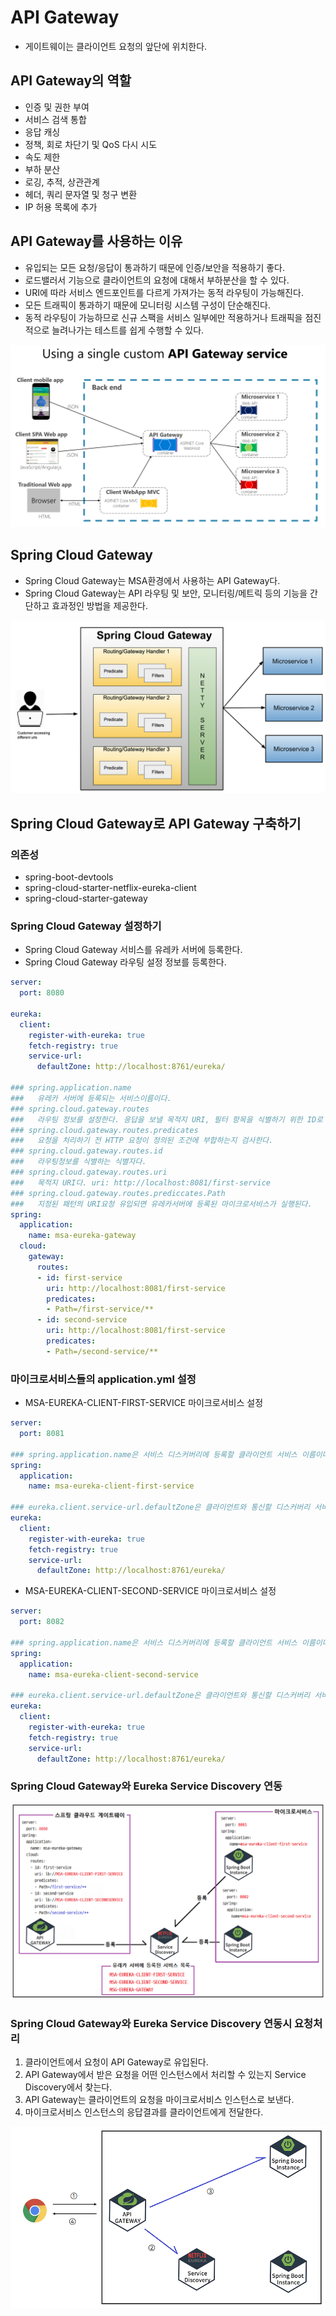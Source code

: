 # API Gateway

- 게이트웨이는 클라이언트 요청의 앞단에 위치한다.

## API Gateway의 역할

- 인증 및 권한 부여
- 서비스 검색 통합
- 응답 캐싱
- 정책, 회로 차단기 및 QoS 다시 시도
- 속도 제한
- 부하 분산
- 로깅, 추적, 상관관계
- 헤더, 쿼리 문자열 및 청구 변환
- IP 허용 목록에 추가

## API Gateway를 사용하는 이유

- 유입되는 모든 요청/응답이 통과하기 때문에 인증/보안을 적용하기 좋다.
- 로드밸러서 기능으로 클라이언트의 요청에 대해서 부하분산을 할 수 있다.
- URI에 따라 서비스 엔드포인트를 다르게 가져가는 동적 라우팅이 가능해진다.
- 모든 트래픽이 통과하기 때문에 모니터링 시스템 구성이 단순해진다.
- 동적 라우팅이 가능하므로 신규 스팩을 서비스 일부에만 적용하거나 트래픽을 점진적으로 늘려나가는 테스트를 쉽게 수행할 수 있다.

![API Gateway](images/api-gateway.png)

## Spring Cloud Gateway

- Spring Cloud Gateway는 MSA환경에서 사용하는 API Gateway다.
- Spring Cloud Gateway는 API 라우팅 및 보안, 모니터링/메트릭 등의 기능을 간단하고 효과정인 방법을 제공한다.

![Spring Cloud Gateway](images/spring-cloud-gateway.png)

## Spring Cloud Gateway로 API Gateway 구축하기

### 의존성

- spring-boot-devtools
- spring-cloud-starter-netflix-eureka-client
- spring-cloud-starter-gateway

### Spring Cloud Gateway 설정하기

- Spring Cloud Gateway 서비스를 유레카 서버에 등록한다.
- Spring Cloud Gateway 라우팅 설정 정보를 등록한다.

```yml
server:
  port: 8080
  
eureka:
  client:
    register-with-eureka: true
    fetch-registry: true
    service-url:
      defaultZone: http://localhost:8761/eureka/

### spring.application.name
###   유레카 서버에 등록되는 서비스이름이다.
### spring.cloud.gateway.routes
###   라우팅 정보를 설정한다. 응답을 보낼 목적지 URI, 필터 항목을 식별하기 위한 ID로  구성된다.
### spring.cloud.gateway.routes.predicates
###   요청을 처리하기 전 HTTP 요청이 정의된 조건에 부합하는지 검사한다.
### spring.cloud.gateway.routes.id
###   라우팅정보를 식별하는 식별자다.
### spring.cloud.gateway.routes.uri
###   목적지 URI다. uri: http://localhost:8081/first-service
### spring.cloud.gateway.routes.prediccates.Path
###   지정된 패턴의 URI요청 유입되면 유레카서버에 등록된 마이크로서비스가 실행된다.
spring:
  application:
    name: msa-eureka-gateway
  cloud:
    gateway:
      routes:
      - id: first-service
        uri: http://localhost:8081/first-service
        predicates:
        - Path=/first-service/**
      - id: second-service
        uri: http://localhost:8081/first-service
        predicates:
        - Path=/second-service/**
```

### 마이크로서비스들의 application.yml 설정

- MSA-EUREKA-CLIENT-FIRST-SERVICE 마이크로서비스 설정

```yml
server:
  port: 8081

### spring.application.name은 서비스 디스커버리에 등록할 클라이언트 서비스 이름이다.
spring:
  application:
    name: msa-eureka-client-first-service
    
### eureka.client.service-url.defaultZone은 클라이언트와 통신할 디스커버리 서버 주소를 설정한다.
eureka:
  client:
    register-with-eureka: true
    fetch-registry: true
    service-url:
      defaultZone: http://localhost:8761/eureka/
```

- MSA-EUREKA-CLIENT-SECOND-SERVICE 마이크로서비스 설정

```yml
server:
  port: 8082

### spring.application.name은 서비스 디스커버리에 등록할 클라이언트 서비스 이름이다.
spring:
  application:
    name: msa-eureka-client-second-service
    
### eureka.client.service-url.defaultZone은 클라이언트와 통신할 디스커버리 서버 주소를 설정한다.
eureka:
  client:
    register-with-eureka: true
    fetch-registry: true
    service-url:
      defaultZone: http://localhost:8761/eureka/
```

### Spring Cloud Gateway와 Eureka Service Discovery 연동

![Spring Cloud Gateway와 Eureka Service Discovery 연동](images/api-gateway-2.png)

### Spring Cloud Gateway와 Eureka Service Discovery 연동시 요청처리

1. 클라이언트에서 요청이 API Gateway로 유입된다.
2. API Gateway에서 받은 요청을 어떤 인스턴스에서 처리할 수 있는지 Service Discovery에서 찾는다.
3. API Gateway는 클라이언트의 요청을 마이크로서비스 인스턴스로 보낸다.
4. 마이크로서비스 인스턴스의 응답결과를 클라이언트에게 전달한다.

![Spring Cloud Gateway와 Eureka Service Discovery 연동시 요청처리](images/api-gateway-3.png)
